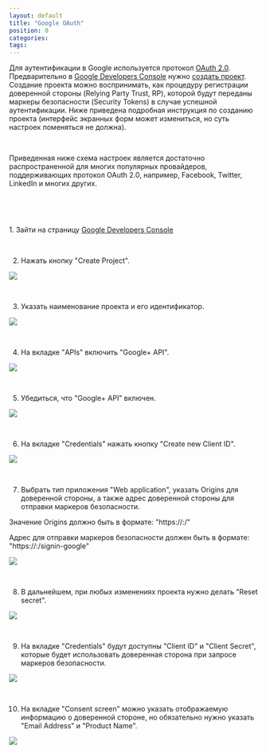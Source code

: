 ```yaml
---
layout: default
title: "Google OAuth"
position: 0
categories: 
tags: 
---
```


Для аутентификации в Google используется протокол [OAuth 2.0](https://developers.google.com/+/api/oauth). Предварительно в [Google Developers Console](https://console.developers.google.com/project) нужно [создать проект](https://developers.google.com/console/help/#creatingdeletingprojects). Создание проекта можно воспринимать, как процедуру регистрации доверенной стороны (Relying Party Trust, RP), которой будут переданы маркеры безопасности (Security Tokens) в случае успешной аутентификации. Ниже приведена подробная инструкция по созданию проекта (интерфейс экранных форм может измениться, но суть настроек поменяться не должна).

    

Приведенная ниже схема настроек является достаточно распространенной для многих популярных провайдеров, поддерживающих протокол OAuth 2.0, например, Facebook, Twitter, LinkedIn и многих других.

    

   

1. Зайти на страницу [Google Developers Console](https://console.developers.google.com/project)

 

2. Нажать кнопку "Create Project".

![](CreateGoogleProject_01.png)

 

3. Указать наименование проекта и его идентификатор.

![](CreateGoogleProject_02.png)

 

4. На вкладке "APIs" включить "Google+ API".

![](CreateGoogleProject_03.png)

 

5. Убедиться, что "Google+ API" включен.

![](CreateGoogleProject_04.png)

 

6. На вкладке "Credentials" нажать кнопку "Create new Client ID".

![](CreateGoogleProject_05.png)

 

7. Выбрать тип приложения "Web application", указать Origins для доверенной стороны, а также адрес доверенной стороны для отправки маркеров безопасности.

Значение Origins должно быть в формате: "https://<InfinniPlatform Server>:<Port>/"

Адрес для отправки маркеров безопасности должен быть в формате: "https://<InfinniPlatform Server>:<Port>/signin-google"

![](CreateGoogleProject_06.png)

 

8. В дальнейшем, при любых изменениях проекта нужно делать "Reset secret".

![](CreateGoogleProject_07.png)

 

9. На вкладке "Credentials" будут доступны "Client ID" и "Client Secret", которые будет использовать доверенная сторона при запросе маркеров безопасности.

![](CreateGoogleProject_08.png)

 

10. На вкладке "Consent screen" можно указать отображаемую информацию о доверенной стороне, но обязательно нужно указать "Email Address" и "Product Name".

![](CreateGoogleProject_09.png)

 

  
  
